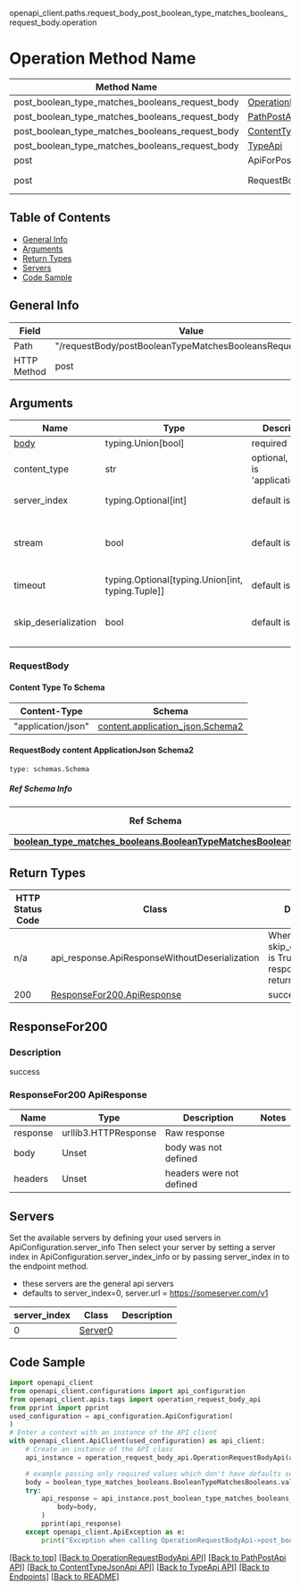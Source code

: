 openapi_client.paths.request_body_post_boolean_type_matches_booleans_request_body.operation
# Operation Method Name

| Method Name | Api Class | Notes |
| ----------- | --------- | ----- |
| post_boolean_type_matches_booleans_request_body | [OperationRequestBodyApi](../../apis/tags/operation_request_body_api.md) | This api is only for tag=operation.requestBody |
| post_boolean_type_matches_booleans_request_body | [PathPostApi](../../apis/tags/path_post_api.md) | This api is only for tag=path.post |
| post_boolean_type_matches_booleans_request_body | [ContentTypeJsonApi](../../apis/tags/content_type_json_api.md) | This api is only for tag=contentType_json |
| post_boolean_type_matches_booleans_request_body | [TypeApi](../../apis/tags/type_api.md) | This api is only for tag=type |
| post | ApiForPost | This api is only for this endpoint |
| post | RequestBodyPostBooleanTypeMatchesBooleansRequestBody | This api is only for path=/requestBody/postBooleanTypeMatchesBooleansRequestBody |

## Table of Contents
- [General Info](#general-info)
- [Arguments](#arguments)
- [Return Types](#return-types)
- [Servers](#servers)
- [Code Sample](#code-sample)

## General Info
| Field | Value |
| ----- | ----- |
| Path | "/requestBody/postBooleanTypeMatchesBooleansRequestBody" |
| HTTP Method | post |

## Arguments

Name | Type | Description  | Notes
------------- | ------------- | ------------- | -------------
[body](#requestbody) | typing.Union[bool] | required |
content_type | str | optional, default is 'application/json' | Selects the schema and serialization of the request body. value must be one of ['application/json']
server_index | typing.Optional[int] | default is None | Allows one to select a different [server](#servers). If not None, must be one of [0]
stream | bool | default is False | if True then the response.content will be streamed and loaded from a file like object. When downloading a file, set this to True to force the code to deserialize the content to a FileSchema file
timeout | typing.Optional[typing.Union[int, typing.Tuple]] | default is None | the timeout used by the rest client
skip_deserialization | bool | default is False | when True, headers and body will be unset and an instance of api_response.ApiResponseWithoutDeserialization will be returned

### RequestBody

#### Content Type To Schema
Content-Type | Schema
------------ | -------
"application/json" | [content.application_json.Schema2](#requestbody-content-applicationjson-schema2)

#### RequestBody content ApplicationJson Schema2
```
type: schemas.Schema
```

##### Ref Schema Info
Ref Schema | Input Type | Output Type
---------- | ---------- | -----------
[**boolean_type_matches_booleans.BooleanTypeMatchesBooleans**](../../components/schema/boolean_type_matches_booleans.md) | bool | bool

## Return Types

HTTP Status Code | Class | Description
------------- | ------------- | -------------
n/a | api_response.ApiResponseWithoutDeserialization | When skip_deserialization is True this response is returned
200 | [ResponseFor200.ApiResponse](#responsefor200-apiresponse) | success

## ResponseFor200

### Description
success

### ResponseFor200 ApiResponse
Name | Type | Description  | Notes
------------- | ------------- | ------------- | -------------
response | urllib3.HTTPResponse | Raw response |
body | Unset | body was not defined |
headers | Unset | headers were not defined |

## Servers

Set the available servers by defining your used servers in ApiConfiguration.server_info
Then select your server by setting a server index in ApiConfiguration.server_index_info or by
passing server_index in to the endpoint method.
- these servers are the general api servers
- defaults to server_index=0, server.url = https://someserver.com/v1

server_index | Class | Description
------------ | ----- | ------------
0 | [Server0](../../servers/server_0.md) |

## Code Sample

```python
import openapi_client
from openapi_client.configurations import api_configuration
from openapi_client.apis.tags import operation_request_body_api
from pprint import pprint
used_configuration = api_configuration.ApiConfiguration(
)
# Enter a context with an instance of the API client
with openapi_client.ApiClient(used_configuration) as api_client:
    # Create an instance of the API class
    api_instance = operation_request_body_api.OperationRequestBodyApi(api_client)

    # example passing only required values which don't have defaults set
    body = boolean_type_matches_booleans.BooleanTypeMatchesBooleans.validate(None)
    try:
        api_response = api_instance.post_boolean_type_matches_booleans_request_body(
            body=body,
        )
        pprint(api_response)
    except openapi_client.ApiException as e:
        print("Exception when calling OperationRequestBodyApi->post_boolean_type_matches_booleans_request_body: %s\n" % e)
```

[[Back to top]](#top)
[[Back to OperationRequestBodyApi API]](../../apis/tags/operation_request_body_api.md)
[[Back to PathPostApi API]](../../apis/tags/path_post_api.md)
[[Back to ContentTypeJsonApi API]](../../apis/tags/content_type_json_api.md)
[[Back to TypeApi API]](../../apis/tags/type_api.md)
[[Back to Endpoints]](../../../README.md#Endpoints) [[Back to README]](../../../README.md)
